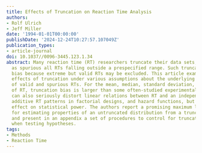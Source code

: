 ```yaml
---
title: Effects of Truncation on Reaction Time Analysis
authors:
- Rolf Ulrich
- Jeff Miller
date: '1994-01-01T00:00:00'
publishDate: '2024-12-24T10:27:57.107049Z'
publication_types:
- article-journal
doi: 10.1037//0096-3445.123.1.34
abstract: Many reaction time (RT) researchers truncate their data sets, excluding
  as spurious all RTs falling outside a prespecified range. Such truncation can introduce
  bias because extreme but valid RTs may be excluded. This article examines biasing
  effects of truncation under various assumptions about the underlying distributions
  of valid and spurious RTs. For the mean, median, standard deviation, and skewness
  of RT, truncation bias is larger than some often-studied experimental effects. Truncation
  can also seriously distort linear relations between RT and an independent variable,
  additive RT patterns in factorial designs, and hazard functions, but it has little
  effect on statistical power. The authors report a promising maximum likelihood procedure
  for estimating properties of an untruncated distribution from a truncated sample
  and present in an appendix a set of procedures to control for truncation biases
  when testing hypotheses.
tags:
- Methods
- Reaction Time
---
```

